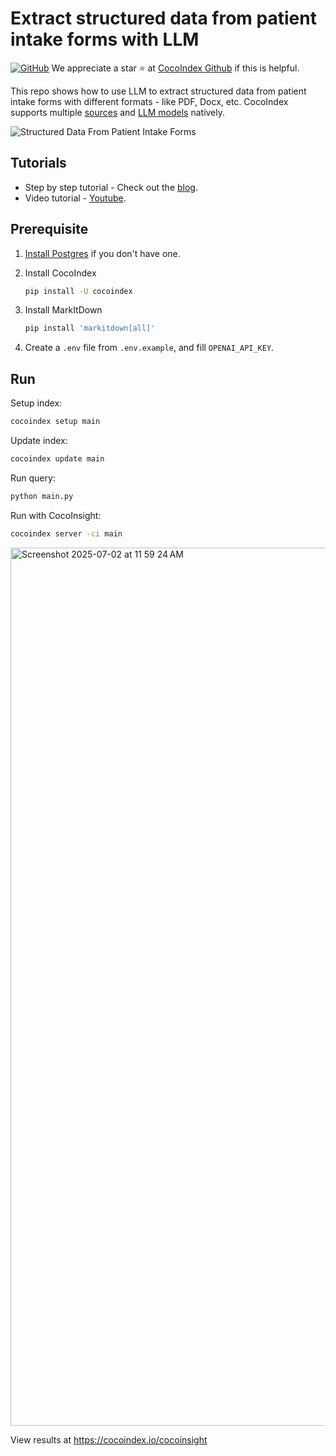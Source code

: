 # Extract structured data from patient intake forms with LLM
[![GitHub](https://img.shields.io/github/stars/cocoindex-io/cocoindex?color=5B5BD6)](https://github.com/cocoindex-io/cocoindex)
We appreciate a star ⭐ at [CocoIndex Github](https://github.com/cocoindex-io/cocoindex) if this is helpful.


This repo shows how to use LLM to extract structured data from patient intake forms with different formats - like PDF, Docx, etc.
CocoIndex supports multiple [sources](https://cocoindex.io/docs/ops/sources) and [LLM models](https://cocoindex.io/docs/ai/llm) natively.

![Structured Data From Patient Intake Forms](https://github.com/user-attachments/assets/1f6afb69-d26d-4a08-8774-13982d6aec1e)


## Tutorials
- Step by step tutorial - Check out the [blog](https://cocoindex.io/blogs/patient-intake-form-extraction-with-llm).
- Video tutorial - [Youtube](https://youtu.be/_mjlwVtnBn0?si=cpH-4kkOAYm2HhK6).

## Prerequisite
1. [Install Postgres](https://cocoindex.io/docs/getting_started/installation#-install-postgres) if you don't have one.

2. Install CocoIndex
   ```bash
   pip install -U cocoindex
   ```

3. Install MarkItDown
   ```bash
   pip install 'markitdown[all]'
   ```
4. Create a `.env` file from `.env.example`, and fill `OPENAI_API_KEY`.

## Run

Setup index:

```bash
cocoindex setup main
```

Update index:

```bash
cocoindex update main
```

Run query:

```bash
python main.py
```

Run with CocoInsight:
```bash
cocoindex server -ci main
```
<img width="1405" alt="Screenshot 2025-07-02 at 11 59 24 AM" src="https://github.com/user-attachments/assets/6f5154cd-8a53-4baa-b914-cd60ffecf3d4" />



View results at https://cocoindex.io/cocoinsight
